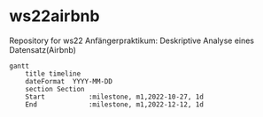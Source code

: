 # ws22airbnb
Repository for ws22 Anfängerpraktikum: Deskriptive Analyse eines Datensatz(Airbnb)
```mermaid
gantt
    title timeline
    dateFormat  YYYY-MM-DD
    section Section
    Start           :milestone, m1,2022-10-27, 1d
    End             :milestone, m1,2022-12-12, 1d
```
